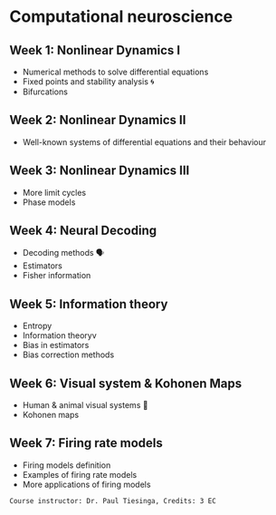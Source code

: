 # Computational neuroscience

## Week 1: Nonlinear Dynamics I 

- Numerical methods to solve differential equations 
- Fixed points and stability analysis 🌀
- Bifurcations 

## Week 2: Nonlinear Dynamics II

- Well-known systems of differential equations and their behaviour 

## Week 3: Nonlinear Dynamics III

- More limit cycles 
- Phase models

## Week 4: Neural Decoding

- Decoding methods 🗣
- Estimators
- Fisher information

## Week 5: Information theory

- Entropy
- Information theoryv
- Bias in estimators
- Bias correction methods

## Week 6: Visual system & Kohonen Maps

- Human & animal visual systems 🧠
- Kohonen maps

## Week 7: Firing rate models

- Firing models definition
- Examples of firing rate models
- More applications of firing models

```
Course instructor: Dr. Paul Tiesinga, Credits: 3 EC
```
